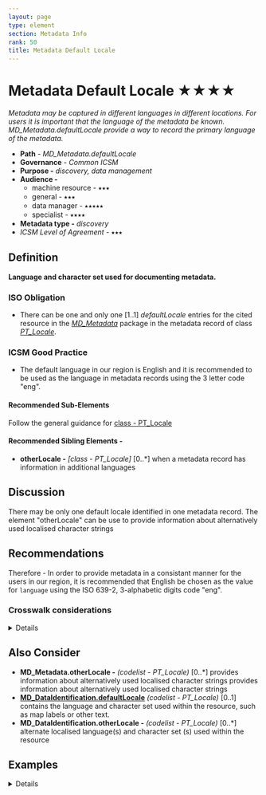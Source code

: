 ```yaml
---
layout: page
type: element
section: Metadata Info
rank: 50
title: Metadata Default Locale
---
```

# Metadata Default Locale ★★★★
*Metadata may be captured in different languages in different locations. For users it is important that the language of the metadata be known. MD_Metadata.defaultLocale provide a way to record the primary language of the metadata.*

- **Path** - *MD_Metadata.defaultLocale*
- **Governance** -  *Common ICSM*
- **Purpose -** *discovery, data management*
- **Audience -**
  - machine resource - ⭑⭑⭑
  - general - ⭑⭑⭑
  - data manager - ⭑⭑⭑⭑⭑
  - specialist - ⭑⭑⭑⭑
- **Metadata type -** *discovery*
- *ICSM Level of Agreement* - ⭑⭑⭑

## Definition
**Language and character set used for documenting metadata.**

### ISO Obligation
- There can be one and only one [1..1] *defaultLocale* entries for the cited resource in the  *[MD_Metadata](./class-MD_Metadata)* package in the metadata record of class *[PT_Locale](./PT_Locale)*.

### ICSM Good Practice
  - The default language in our region is English and it is recommended to be used as the language in metadata records using the 3 letter code "eng".

#### Recommended Sub-Elements
Follow the general guidance for [class - PT_Locale](./PT_Locale) 

#### Recommended Sibling Elements -
- **otherLocale -** *[class - PT_Locale]* [0..\*] when a metadata record has information in additional languages


## Discussion
There may be only one default locale identified in one metadata record.
The element "otherLocale" can be use to provide information about alternatively used localised character strings


## Recommendations

Therefore - In order to provide metadata in a consistant manner for the users in our region, it is recommended that English be chosen as the value for `language` using the ISO 639-2, 3-alphabetic digits code "eng".

### Crosswalk considerations

<details>

#### ISO19139
MD_Metadata/language moved to MD_Metadata/defaultLocale:PT_Locale - Make use of the newly added Language and character set localization package for defining local language and character set.

#### Dublin core / CKAN / data.govt.nz
Maps to `language`
CKAN has one field for language that maps to both Metadata and Resource language fields. ISO 19115 recommends 639-2 3 letter codes. Data.gov.au recommends IETF RFC4646 2 letter codes as primary. See https://www.loc.gov/standards/iso639-2/faq.html#6 for discussion of the differences

#### DCAT
Maps to `dct.language`

#### RIF-CS
No identified mapping

</details>

## Also Consider
- **MD_Metadata.otherLocale -** *(codelist - PT_Locale)* [0..\*] provides information about alternatively used localised character strings provides information about alternatively used localised character strings
- **[MD_DataIdentification.defaultLocale](./ResourceLocale)** *(codelist - PT_Locale)* [0..1]  contains the  language and character set used within the resource, such as map labels or other text.
- **MD_DataIdentification.otherLocale -**  *(codelist - PT_Locale)* [0..\*] alternate localised language(s) and character set (s) used within the resource

## Examples

<details>

### XML -

```
<mdb:MD_Metadata>
....
   <mdb:defaultLocale>
      <lan:PT_Locale id="EN">
         <lan:language>
            <lan:LanguageCode codeList="http://www.loc.gov/standards/iso639-2/" codeListValue="eng"/>
         </lan:language>
         <lan:characterEncoding>
            <lan:MD_CharacterSetCode codeList="http://standards.iso.org/ittf/PubliclyAvailableStandards/ISO_19139_Schemas/resources/codelist/ML_gmxCodelists.xml#MD_CharacterSetCode"
                                     codeListValue="utf8"/>
         </lan:characterEncoding>
      </lan:PT_Locale>
   </mdb:defaultLocale>
....
</mdb:MD_Metadata>
```

### UML diagrams
Recommended elements highlighted in Yellow
![MDdefaultLocale](../images/MetadataLocaleUML.png)

</details>
